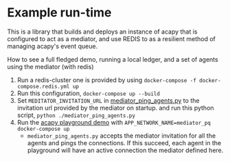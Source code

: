 # Example run-time

This is a library that builds and deploys an instance of acapy that is configured to act as a mediator, and use REDIS to as a resilient method of managing acapy's event queue. 

How to see a full fledged demo, running a local ledger, and a set of agents using the mediator (with redis)  


1. Run a redis-cluster one is provided by using `docker-compose -f docker-compose.redis.yml up`
1. Run this configuration, `docker-compose up --build`
1. Set `MEDITATOR_INVITATION_URL` in [mediator_ping_agents.py](https://github.com/hyperledger/aries-cloudagent-python/blob/main/demo/playground/scripts/mediator_ping_agents.py) to the invitation url provided by the mediator on startup. and run this python script, `python ./mediator_ping_agents.py` 
1. Run the [acapy playground demo](https://github.com/hyperledger/aries-cloudagent-python/tree/main/demo/playground) with `APP_NETWORK_NAME=mediator_pq docker-compose up`
    - `mediator_ping_agents.py` accepts the mediator invitation for all the agents and pings the connections. If this succeed, each agent in the playground will have an active connection the mediator defined here. 